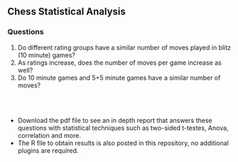 ## Chess Statistical Analysis

### Questions
1. Do different rating groups have a similar number of moves played in blitz (10 minute) games? <br />
2. As ratings increase, does the number of moves per game increase as well? <br />
3. Do 10 minute games and 5+5 minute games have a similar number of moves? <br />
<br />
<br />

* Download the pdf file to see an in depth report that answers these questions with statistical techniques such as two-sided t-testes, Anova, correlation and more.
* The R file to obtain results is also posted in this repository, no additional plugins are required.
